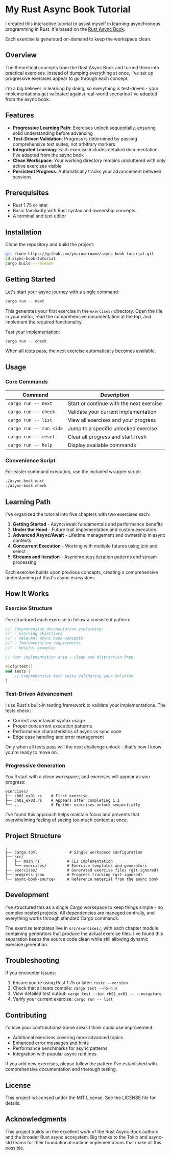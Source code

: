 # My Rust Async Book Tutorial

I created this interactive tutorial to assist myself in learning asynchronous programming in Rust. It's based on the [Rust Async Book](https://rust-lang.github.io/async-book/).

Each exercise is generated on-demand to keep the workspace clean.

## Overview

The theoretical concepts from the Rust Async Book and turned them into practical exercises. Instead of dumping everything at once, I've set up progressive exercises appear to go through each concept.

I'm a big believer in learning by doing, so everything is test-driven - your implementations get validated against real-world scenarios I've adapted from the async book.

## Features

- **Progressive Learning Path**: Exercises unlock sequentially, ensuring solid understanding before advancing
- **Test-Driven Validation**: Progress is determined by passing comprehensive test suites, not arbitrary markers
- **Integrated Learning**: Each exercise includes detailed documentation I've adapted from the async book
- **Clean Workspace**: Your working directory remains uncluttered with only active exercises visible
- **Persistent Progress**: Automatically tracks your advancement between sessions

## Prerequisites

- Rust 1.75 or later
- Basic familiarity with Rust syntax and ownership concepts
- A terminal and text editor

## Installation

Clone the repository and build the project:

```bash
git clone https://github.com/yourusername/async-book-tutorial.git
cd async-book-tutorial
cargo build --release
```

## Getting Started

Let's start your async journey with a single command:

```bash
cargo run -- next
```

This generates your first exercise in the `exercises/` directory. Open the file in your editor, read the comprehensive documentation at the top, and implement the required functionality.

Test your implementation:

```bash
cargo run -- check
```

When all tests pass, the next exercise automatically becomes available.

## Usage

### Core Commands

| Command | Description |
|---------|-------------|
| `cargo run -- next` | Start or continue with the next exercise |
| `cargo run -- check` | Validate your current implementation |
| `cargo run -- list` | View all exercises and your progress |
| `cargo run -- run <id>` | Jump to a specific unlocked exercise |
| `cargo run -- reset` | Clear all progress and start fresh |
| `cargo run -- help` | Display available commands |

### Convenience Script

For easier command execution, use the included wrapper script:

```bash
./async-book next
./async-book check
```

## Learning Path

I've organized the tutorial into five chapters with two exercises each:

1. **Getting Started** - Async/await fundamentals and performance benefits
2. **Under the Hood** - Future trait implementation and custom executors
3. **Advanced Async/Await** - Lifetime management and ownership in async contexts
4. **Concurrent Execution** - Working with multiple futures using join and select
5. **Streams and Iteration** - Asynchronous iteration patterns and stream processing

Each exercise builds upon previous concepts, creating a comprehensive understanding of Rust's async ecosystem.

## How It Works

### Exercise Structure

I've structured each exercise to follow a consistent pattern:

```rust
//! Comprehensive documentation explaining:
//! - Learning objectives
//! - Relevant async book concepts
//! - Implementation requirements
//! - Helpful examples

// Your implementation area - clean and distraction-free

#[cfg(test)]
mod tests {
    // Comprehensive test suite validating your solution
}
```

### Test-Driven Advancement

I use Rust's built-in testing framework to validate your implementations. The tests check:

- Correct async/await syntax usage
- Proper concurrent execution patterns
- Performance characteristics of async vs sync code
- Edge case handling and error management

Only when all tests pass will the next challenge unlock - that's how I know you're ready to move on.

### Progressive Generation

You'll start with a clean workspace, and exercises will appear as you progress:

```
exercises/
├── ch01_ex01.rs    # First exercise
├── ch01_ex02.rs    # Appears after completing 1.1
└── ...             # Further exercises unlock sequentially
```

I've found this approach helps maintain focus and prevents that overwhelming feeling of seeing too much content at once.

## Project Structure

```
.
├── Cargo.toml              # Single workspace configuration
├── src/
│   ├── main.rs            # CLI implementation
│   └── exercises/         # Exercise templates and generators
├── exercises/             # Generated exercise files (git-ignored)
├── progress.json          # Progress tracking (git-ignored)
└── async-book-source/     # Reference material from the async book
```

## Development

I've structured this as a single Cargo workspace to keep things simple - no complex nested projects. All dependencies are managed centrally, and everything works through standard Cargo commands.

The exercise templates live in `src/exercises/`, with each chapter module containing generators that produce the actual exercise files. I've found this separation keeps the source code clean while still allowing dynamic exercise generation.

## Troubleshooting

If you encounter issues:

1. Ensure you're using Rust 1.75 or later: `rustc --version`
2. Check that all tests compile: `cargo test --no-run`
3. View detailed test output: `cargo test --bin ch01_ex01 -- --nocapture`
4. Verify your current exercise: `cargo run -- list`

## Contributing

I'd love your contributions! Some areas I think could use improvement:

- Additional exercises covering more advanced topics
- Enhanced error messages and hints
- Performance benchmarks for async patterns
- Integration with popular async runtimes

If you add new exercises, please follow the pattern I've established with comprehensive documentation and thorough testing.

## License

This project is licensed under the MIT License. See the LICENSE file for details.

## Acknowledgments

This project builds on the excellent work of the Rust Async Book authors and the broader Rust async ecosystem. Big thanks to the Tokio and async-std teams for their foundational runtime implementations that make all this possible.
